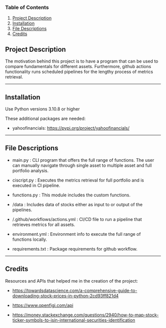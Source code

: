 ### Table of Contents

1. [Project Description](#description)
2. [Installation](#installation)
3. [File Descriptions](#files)
4. [Credits](#credits)


## Project Description <a name="description"></a>

The motivation behind this project is to have a program that can be used to compare fundamentals for different assets. Furthermore, github actions functionality runs scheduled pipelines for the lengthy process of metrics retrieval.

-------------

## Installation <a name="installation"></a>

Use Python versions 3.10.8 or higher

These additional packages are needed:

- yahoofinancials: https://pypi.org/project/yahoofinancials/

-------------
## File Descriptions <a name="files"></a>

- main.py : CLI program that offers the full range of functions. The user can manually navigate through single asset to multiple asset and full portfolio analysis.

- ciscript.py : Executes the metrics retrieval for full portfolio and is executed in CI pipeline.

- functions.py : This module includes the custom functions.

- /data : Includes data of stocks either as input to or output of the pipelines.

- /.github/workflows/actions.yml : CI/CD file to run a pipeline that retrieves metrics for all assets.

- environment.yml : Environment info to execute the full range of functions locally.

- requirements.txt : Package requirements for github workflow.
-------------

## Credits <a name="credits"></a>

Resources and APIs that helped me in the creation of the project:

- https://towardsdatascience.com/a-comprehensive-guide-to-downloading-stock-prices-in-python-2cd93ff821d4

- https://www.openfigi.com/api

- https://money.stackexchange.com/questions/2940/how-to-map-stock-ticker-symbols-to-isin-international-securities-identification
